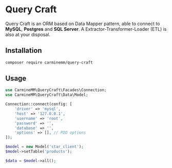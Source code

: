 # Query Craft

Query Craft is an ORM based on Data Mapper pattern, able to connect to **MySQL**, **Postgres** and **SQL Server**.
A Extractor-Transformer-Loader (ETL) is also at your disposal.

## Installation

```bash
composer require carminemm/query-craft
```

## Usage

```php
use CarmineMM\QueryCraft\Facades\Connection;
use CarmineMM\QueryCraft\Data\Model;

Connection::connect(config: [
    'driver' => 'mysql',
    'host' => '127.0.0.1',
    'username' => 'root',
    'password' => '',
    'database' => '',
    'options' => [], // PDO options
]);

$model = new Model('star_client');
$model->setTable('products');

$data = $model->all();
```
